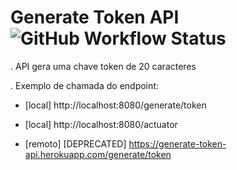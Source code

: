 # Generate Token API ![GitHub Workflow Status](https://img.shields.io/github/actions/workflow/status/ivancarlosantos/generate-token/maven.yml)

. API gera uma chave token de 20 caracteres

. Exemplo de chamada do endpoint:


- [local] http://localhost:8080/generate/token
- [local] http://localhost:8080/actuator

- [remoto] [DEPRECATED] https://generate-token-api.herokuapp.com/generate/token
